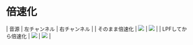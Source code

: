 倍速化
======

| 音源              | 左チャンネル                                                  | 右チャンネル                                                   |
| そのまま倍速化    | ![ ](//purasi-bo.me/image/aliasing/speed_up.d/plain_left.gif) | ![ ](//purasi-bo.me/image/aliasing/speed_up.d/plain_right.gif) |
| LPFしてから倍速化 | ![ ](//purasi-bo.me/image/aliasing/speed_up.d/lpf_left.gif)   | ![ ](//purasi-bo.me/image/aliasing/speed_up.d/lpf_right.gif)   |
